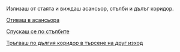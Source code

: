 Излизаш от стаята и виждаш асансьор, стълби и дълъг коридор.

[Отиваш в асансьора](./elevator/elevator.md)

[Спускаш се по стълбите](./stairs/stairs.md)

[Тръгваш по дългия коридор в търсене на друг изход](./seek_for_other_exit/seek_exit.md)